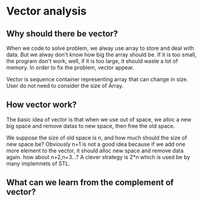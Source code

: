 # Vector analysis

## Why should there be vector?
When we code to solve problem, we alway use array to store and deal with data. But we alway don't know how big the array should be. If it is too small, the program don't work, well, if it is too large, it should waste a lot of memory. In order to fix the problem, vector appear. 

Vector is sequence container representing array that can change in size. User do not need to consider the size of Array.

## How vector work?
The basic idea of vector is that when we use out of space, we alloc a new big space and remove datas to new space, then free the old space. 

We suppose the size of old space is n, and how much should the size of new space be? Obviously n+1 is not a good idea because if we add one more element to the vector, it should alloc new space and remove data again. how about n+2,n+3...? A clever strategy is 2*n which is used be by many implemnets of STL.


## What can we learn from the complement of vector?
